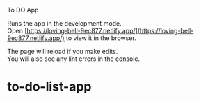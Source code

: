 To DO App

Runs the app in the development mode.\
Open [https://loving-bell-9ec877.netlify.app/](https://loving-bell-9ec877.netlify.app/) to view it in the browser.

The page will reload if you make edits.\
You will also see any lint errors in the console.

# to-do-list-app
